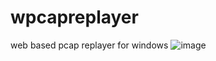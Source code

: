 # wpcapreplayer
web based pcap replayer for windows 
![image](https://user-images.githubusercontent.com/10830869/192132847-2085eed8-f04c-489c-a5ad-fce4568018b8.png)
